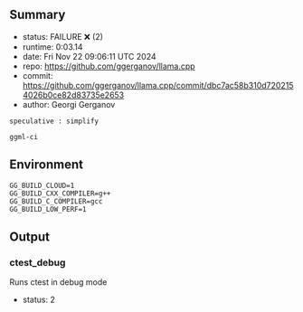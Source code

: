 ## Summary

- status:  FAILURE ❌ (2)
- runtime: 0:03.14
- date:    Fri Nov 22 09:06:11 UTC 2024
- repo:    https://github.com/ggerganov/llama.cpp
- commit:  https://github.com/ggerganov/llama.cpp/commit/dbc7ac58b310d7202154026b0ce82d83735e2653
- author:  Georgi Gerganov
```
speculative : simplify

ggml-ci
```

## Environment

```
GG_BUILD_CLOUD=1
GG_BUILD_CXX_COMPILER=g++
GG_BUILD_C_COMPILER=gcc
GG_BUILD_LOW_PERF=1
```

## Output

### ctest_debug

Runs ctest in debug mode
- status: 2
```

```

